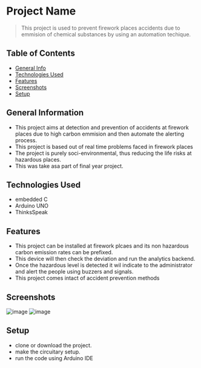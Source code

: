 # Project Name
> This project is used to prevent firework places accidents due to emmision of chemical substances by using an automation techique. 

## Table of Contents
* [General Info](#general-information)
* [Technologies Used](#technologies-used)
* [Features](#features)
* [Screenshots](#screenshots)
* [Setup](#setup)

## General Information
- This project aims at detection and prevention of accidents at firework places due to high carbon emmision and then automate the alerting process.
- This project is based out of real time problems faced in firework places
- The project is purely soci-environmental, thus reducing the life risks at hazardous places.
- This was take asa part of final year project.


## Technologies Used
- embedded C
- Arduino UNO
- ThinksSpeak


## Features
- This project can be installed at firework plcaes and its non hazardous carbon emission rates can be prefixed.
- This device will then check the deviation and run the analytics backend.
- Once the hazardous level is detected it wil indicate to the administrator and alert the people using buzzers and signals.
- This project comes intact of accident prevention methods


## Screenshots
![image](https://user-images.githubusercontent.com/81974121/158076587-7f77cb44-f7e3-4887-b485-70c484c521ce.png)
![image](https://user-images.githubusercontent.com/81974121/158076622-942523f7-a17f-4b63-ab47-56545f88cf6c.png)


## Setup
- clone or download the project.
- make the circuitary setup.
- run the code using Arduino IDE

